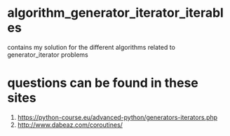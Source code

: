 # algorithm_generator_iterator_iterables
contains my solution for the different algorithms related to generator_iterator problems

# questions can be found in these sites
1. https://python-course.eu/advanced-python/generators-iterators.php
2. http://www.dabeaz.com/coroutines/
